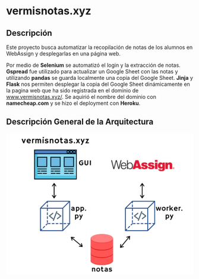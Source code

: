# vermisnotas.xyz

## Descripción
Este proyecto busca automatizar la recopilación de notas de los alumnos en WebAssign y desplegarlas en una página web. 

Por medio de **Selenium** se automatizó el login y la extracción de notas. **Gspread** fue utilizado para actualizar un Google Sheet con las notas y utilizando **pandas** se guarda localmente una copia del Google Sheet. **Jinja** y **Flask** nos permiten desplegar la copia del Google Sheet dinámicamente en la pagina web que ha sido registrada en el dominio de www.vermisnotas.xyz/. Se aquirió el nombre del dominio con **namecheap.com** y se hizo el deployment con **Heroku**. 


## Descripción General de la Arquitectura
![Descripción General de la Arquitectura](https://github.com/steven-n-wilson/vermisnotas.xyz/blob/master/static/images/architectureOverview.png)



